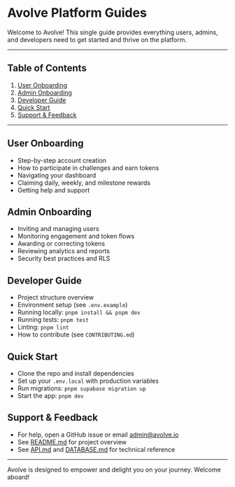 # Avolve Platform Guides

Welcome to Avolve! This single guide provides everything users, admins, and developers need to get started and thrive on the platform.

---

## Table of Contents

1. [User Onboarding](#user-onboarding)
2. [Admin Onboarding](#admin-onboarding)
3. [Developer Guide](#developer-guide)
4. [Quick Start](#quick-start)
5. [Support & Feedback](#support--feedback)

---

## User Onboarding

- Step-by-step account creation
- How to participate in challenges and earn tokens
- Navigating your dashboard
- Claiming daily, weekly, and milestone rewards
- Getting help and support

## Admin Onboarding

- Inviting and managing users
- Monitoring engagement and token flows
- Awarding or correcting tokens
- Reviewing analytics and reports
- Security best practices and RLS

## Developer Guide

- Project structure overview
- Environment setup (see `.env.example`)
- Running locally: `pnpm install && pnpm dev`
- Running tests: `pnpm test`
- Linting: `pnpm lint`
- How to contribute (see `CONTRIBUTING.md`)

## Quick Start

- Clone the repo and install dependencies
- Set up your `.env.local` with production variables
- Run migrations: `pnpm supabase migration up`
- Start the app: `pnpm dev`

## Support & Feedback

- For help, open a GitHub issue or email admin@avolve.io
- See [README.md](../README.md) for project overview
- See [API.md](./API.md) and [DATABASE.md](./DATABASE.md) for technical reference

---

Avolve is designed to empower and delight you on your journey. Welcome aboard!
